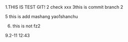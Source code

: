 1.THIS IS TEST GIT!
2 check xxx
3this is commit branch 2


5 this is add mashang yao1shanchu


6. this is not fz2




9.2-11 12:43